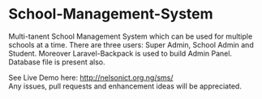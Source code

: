 # School-Management-System
Multi-tanent School Management System which can be used for multiple schools at a time. There are three users: Super Admin, School Admin and Student. Moreover Laravel-Backpack is used to build Admin Panel. Database file is present also. 

See Live Demo here: http://nelsonict.org.ng/sms/<br>
Any issues, pull requests and enhancement ideas will be appreciated. 
